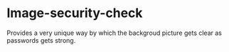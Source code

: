 # Image-security-check
Provides a very unique way by which the backgroud picture gets clear as passwords gets strong.
